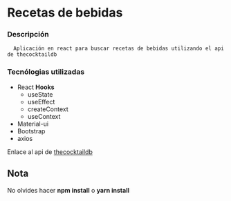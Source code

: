 # Recetas de bebidas

### Descripción
 ~~~
   Aplicación en react para buscar recetas de bebidas utilizando el api de thecocktaildb
 ~~~

 ### Tecnólogias utilizadas
  - React **Hooks**
    - useState
    - useEffect
    - createContext
    - useContext
  - Material-ui
  - Bootstrap
  - axios

  Enlace al api de [thecocktaildb](https://www.thecocktaildb.com/api.php)

## Nota
  No olvides hacer **npm install** o **yarn install**